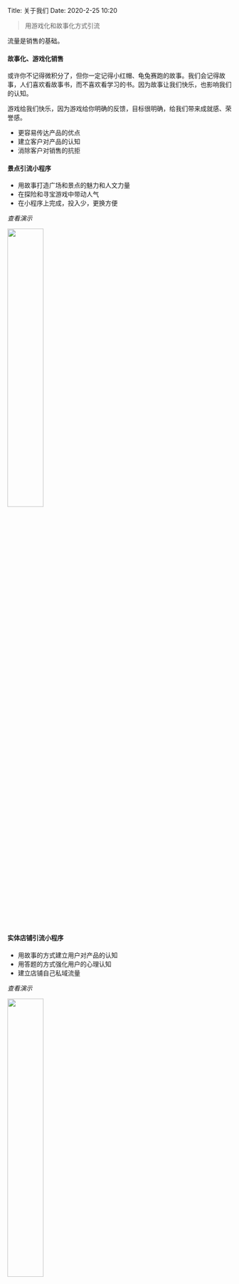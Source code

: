 Title: 关于我们
Date: 2020-2-25 10:20


> 用游戏化和故事化方式引流

流量是销售的基础。

#### 故事化、游戏化销售

或许你不记得微积分了，但你一定记得小红帽、龟兔赛跑的故事。我们会记得故事，人们喜欢看故事书，而不喜欢看学习的书。因为故事让我们快乐，也影响我们的认知。

游戏给我们快乐，因为游戏给你明确的反馈，目标很明确，给我们带来成就感、荣誉感。

- 更容易传达产品的优点
- 建立客户对产品的认知
- 消除客户对销售的抗拒

#### 景点引流小程序
- 用故事打造广场和景点的魅力和人文力量
- 在探险和寻宝游戏中带动人气
- 在小程序上完成，投入少，更换方便

*查看演示*

<image src="./pictures/playmall.png" style="width:40%"></image> 

#### 实体店铺引流小程序
- 用故事的方式建立用户对产品的认知
- 用答题的方式强化用户的心理认知
- 建立店铺自己私域流量

*查看演示*

<image src="./pictures/playwithworld.jpg" style="width:40%"></image>



